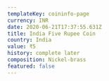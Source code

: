 ```yaml
---
templateKey: coininfo-page
currency: INR
date: 2020-06-21T17:37:55.631Z
title: India Five Rupee Coin
country: India
value: ₹5
history: complete later
composition: Nickel-brass
featured: false
---
```

